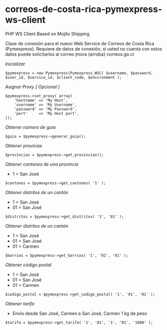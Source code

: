 # correos-de-costa-rica-pymexpress-ws-client

PHP WS Client Based on Mojito Shipping

Clase de conexión para el nuevo Web Service de Correos de Costa Rica (Pymexpress). Requiere de datos de conexión, si usted no cuenta con estos datos puede solicitarlos al correo jmora {arroba} correos.go.cr


*Inicializar*
```
$pymexpress = new Pymexpress\Pymexpress_WSC( $username, $password, $user_id, $service_id, $client_code, $environment );
```


*Asignar Proxy [ Opcional ]*
```
$pymexpress->set_proxy( array(
	'hostname' => 'My Host',
	'username' => 'My Username',
	'password' => 'My Password',
	'port'     => 'My Host port',
));
```


*Obtener número de guía*
```
$guia = $pymexpress->generar_guia();
```


*Obtener provicias*
```
$provincias = $pymexpress->get_provincias();
```


*Obtener cantones de una provincia*
- 1 = San José
```
$cantones = $pymexpress->get_cantones( '1' );
```


*Obtener distritos de un cantón*
- 1 = San José
- 01 = San José
```
$distritos = $pymexpress->get_distritos( '1', '01' );
```


*Obtener distritos de un cantón*
- 1 = San José
- 01 = San José
- 01 = Carmen
```
$barrios = $pymexpress->get_barrios( '1', '01', '01' );
```


*Obtener código postal*
- 1 = San José
- 01 = San José
- 01 = Carmen
```
$codigo_postal = $pymexpress->get_codigo_postal( '1', '01', '01' );
```


*Obtener tarifa*
- Envío desde San José, Carmen a San José, Carmen 1 kg de peso
```
$tarifa = $pymexpress->get_tarifa( '1', '01', '1', '01', '1000' );
```
